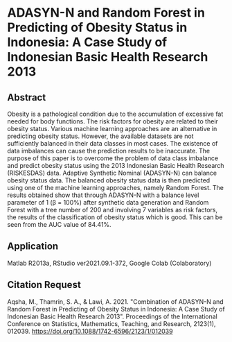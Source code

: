 # ADASYN-N and Random Forest in Predicting of Obesity Status in Indonesia: A Case Study of Indonesian Basic Health Research 2013
## Abstract
Obesity is a pathological condition due to the accumulation of excessive fat needed for body functions. The risk factors for obesity are related to their obesity status. Various machine learning approaches are an alternative in predicting obesity status. However, the available datasets are not sufficiently balanced in their data classes in most cases. The existence of data imbalances can cause the prediction results to be inaccurate. The purpose of this paper is to overcome the problem of data class imbalance and predict obesity status using the 2013 Indonesian Basic Health Research (RISKESDAS) data. Adaptive Synthetic Nominal (ADASYN-N) can balance obesity status data. The balanced obesity status data is then predicted using one of the machine learning approaches, namely Random Forest. The results obtained show that through ADASYN-N with a balance level parameter of 1 (β = 100%) after synthetic data generation and Random Forest with a tree number of 200 and involving 7 variables as risk factors, the results of the classification of obesity status which is good. This can be seen from the AUC value of 84.41%.
## Application
Matlab R2013a, RStudio ver2021.09.1-372, Google Colab (Colaboratory)
## Citation Request
Aqsha, M., Thamrin, S. A., & Lawi, A. 2021. "Combination of ADASYN-N and Random Forest in Predicting of  Obesity  Status  in  Indonesia:  A  Case  Study  of  Indonesian Basic Health Research 2013". Proceedings of the International Conference on Statistics, Mathematics, Teaching, and Research, 2123(1), 012039. https://doi.org/10.1088/1742-6596/2123/1/012039
